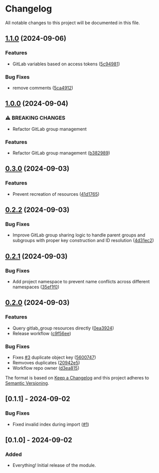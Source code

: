 # Changelog

All notable changes to this project will be documented in this file.

## [1.1.0](https://github.com/opsworks-co/terraform-gitlab/compare/v1.0.0...v1.1.0) (2024-09-06)


### Features

* GitLab variables based on access tokens ([5c94981](https://github.com/opsworks-co/terraform-gitlab/commit/5c949813b7e162b34afe97a4f7f3822335ab2027))


### Bug Fixes

* remove comments ([5ca4912](https://github.com/opsworks-co/terraform-gitlab/commit/5ca4912bf8186ba7c969e8e92d6ea8dba26123a4))

## [1.0.0](https://github.com/opsworks-co/terraform-gitlab/compare/v0.3.0...v1.0.0) (2024-09-04)


### ⚠ BREAKING CHANGES

* Refactor GitLab group management

### Features

* Refactor GitLab group management ([b382989](https://github.com/opsworks-co/terraform-gitlab/commit/b3829899af3eb004b3936e33ad8498f89e440767))

## [0.3.0](https://github.com/opsworks-co/terraform-gitlab/compare/v0.2.2...v0.3.0) (2024-09-03)


### Features

* Prevent recreation of resources ([41d1765](https://github.com/opsworks-co/terraform-gitlab/commit/41d176574c1da996582decbd7ca8e014c323766f))

## [0.2.2](https://github.com/opsworks-co/terraform-gitlab/compare/v0.2.1...v0.2.2) (2024-09-03)


### Bug Fixes

* Improve GitLab group sharing logic to handle parent groups and subgroups with proper key construction and ID resolution ([4d31ec2](https://github.com/opsworks-co/terraform-gitlab/commit/4d31ec294ca194c7aea723ede98e67612f72167f))

## [0.2.1](https://github.com/opsworks-co/terraform-gitlab/compare/v0.2.0...v0.2.1) (2024-09-03)


### Bug Fixes

* Add project namespace to prevent name conflicts across different namespaces ([35ef1f0](https://github.com/opsworks-co/terraform-gitlab/commit/35ef1f00aaf8d67737f2aaf1aba532052d00ef4a))

## [0.2.0](https://github.com/opsworks-co/terraform-gitlab/compare/v0.1.1...v0.2.0) (2024-09-03)


### Features

* Query gitlab_group resources directly ([0ea3924](https://github.com/opsworks-co/terraform-gitlab/commit/0ea39240ee5fc293b9b7b16ac11e20fe30fdb504))
* Release workflow ([c9f56ee](https://github.com/opsworks-co/terraform-gitlab/commit/c9f56ee7ee4f8840293a067b48247146b6d8336d))


### Bug Fixes

* Fixes [#3](https://github.com/opsworks-co/terraform-gitlab/issues/3) duplicate object key ([5600747](https://github.com/opsworks-co/terraform-gitlab/commit/56007479e5bd53eb73e8511ca37f48ab411c8139))
* Remvoves duplicates ([20942e5](https://github.com/opsworks-co/terraform-gitlab/commit/20942e5f12f4237af384c01e2135662f3b540045))
* Workflow repo owner ([d3ea815](https://github.com/opsworks-co/terraform-gitlab/commit/d3ea815c3d5e7f6d352a11ecf962cf7a8858a41a))

The format is based on [Keep a Changelog](http://keepachangelog.com/) and this
project adheres to [Semantic Versioning](http://semver.org/).

## [0.1.1] - 2024-09-02

### Bug Fixes

- Fixed invalid index during import ([#1](https://github.com/opsworks-co/terraform-gitlab/issues/1))

## [0.1.0] - 2024-09-02

### Added

- Everything! Initial release of the module.
